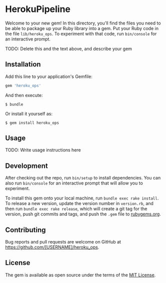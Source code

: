# HerokuPipeline

Welcome to your new gem! In this directory, you'll find the files you need to be able to package up your Ruby library into a gem. Put your Ruby code in the file `lib/heroku_ops`. To experiment with that code, run `bin/console` for an interactive prompt.

TODO: Delete this and the text above, and describe your gem

## Installation

Add this line to your application's Gemfile:

```ruby
gem 'heroku_ops'
```

And then execute:

    $ bundle

Or install it yourself as:

    $ gem install heroku_ops

## Usage

TODO: Write usage instructions here

## Development

After checking out the repo, run `bin/setup` to install dependencies. You can also run `bin/console` for an interactive prompt that will allow you to experiment.

To install this gem onto your local machine, run `bundle exec rake install`. To release a new version, update the version number in `version.rb`, and then run `bundle exec rake release`, which will create a git tag for the version, push git commits and tags, and push the `.gem` file to [rubygems.org](https://rubygems.org).

## Contributing

Bug reports and pull requests are welcome on GitHub at https://github.com/[USERNAME]/heroku_ops.


## License

The gem is available as open source under the terms of the [MIT License](http://opensource.org/licenses/MIT).

